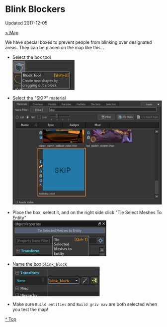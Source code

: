 # Blink Blockers

Updated 2017-12-05

[< Map][0]

We have special boxes to prevent people from blinking over designated areas. They can be placed on the map like this...

 * Select the box tool  
  ![Box tool](/docs/map/img/boxtool.png)
 * Select the "SKIP" material  
  ![SKIP material](/docs/map/img/materials.png)

 * Place the box, select it, and on the right side click "Tie Select Meshes To Entity"  
  ![Entity binding](/docs/map/img/entity.png)

 * Name the box `blink_block`  
  ![Name it](/docs/map/img/name.png)

 * Make sure `Build entities` and `Build griv nav` are both selected when you test the map!

[^ Top][99]

[0]: ../README.md
[99]: blink_block.md
